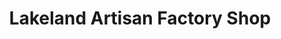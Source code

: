 ---
title: "Lakeland Artisan Factory Shop"
url: /kendal/lakeland-artisan-factory-shop/
shop: Feinkost
---